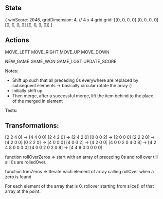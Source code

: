 State
---
{
    winScore: 2048,
    gridDimension: 4,          // 4 x 4 grid
    grid: [[0, 0, 0, 0]
           [0, 0, 0, 0]
           [0, 0, 0, 0]
           [0, 0, 0, 0]]
}

Actions
---
MOVE_LEFT
MOVE_RIGHT
MOVE_UP
MOVE_DOWN

NEW_GAME
GAME_WON
GAME_LOST
UPDATE_SCORE


Notes: 
- Shift up such that all preceding 0s everywhere are replaced by subsequent elements -> basically circular rotate the array :)
- Initially shift up
- Then merge, after a successful merge, lift the item behind to the place of the merged in element

Tests: 

Transformations:
-----------------
[2 2 4 0]           ->  [4 4 0 0]
[2 4 2 0]           ->  [2 4 2 0]
[0 0 0 2]           ->  [2 0 0 0]
[2 2 2 0]           ->  [4 2 0 0]
[0 2 2 0]           ->  [4 0 0 0]
[4 0 0 2]           ->  [4 2 0 0]
[4 0 0 2 0 4 0 8]   ->  [4 2 4 8 0 0 0 0]
[4 0 0 2 0 2 0 8]   ->  [4 4 8 0 0 0 0 0]

function rollOverZeros  => start with an array of preceding 0s and roll over till all 0s are rolledOver. 

function trimZeros => Iterate each element of array calling rollOver when a zero is found 

For each element of the array that is 0, rollover starting from slice() of that array at the point.